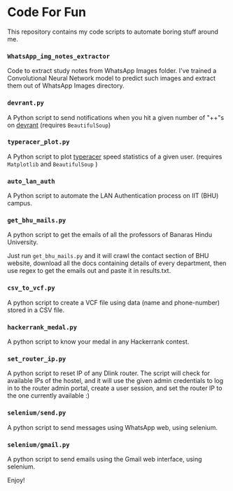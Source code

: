 # Code For Fun

This repository contains my code scripts to automate boring stuff around me.

### `WhatsApp_img_notes_extractor`

Code to extract study notes from WhatsApp Images folder. I've trained a Convolutional Neural Network model to predict such images and extract them out of WhatsApp Images directory.

### `devrant.py` 

A Python script to send notifications when you hit a given number of "++"s on [devrant](devrant.com) (requires `BeautifulSoup`)

### `typeracer_plot.py`

A Python script to plot [typeracer](typeracer.com) speed statistics of a given user. (requires `Matplotlib` and `BeautifulSoup` )

### `auto_lan_auth`

A Python script to automate the LAN Authentication process on IIT (BHU) campus.

### `get_bhu_mails.py`

A python script to get the emails of all the professors of Banaras Hindu University.

Just run `get_bhu_mails.py` and it will crawl the contact section of BHU website, download all the docs containing details of every department, then use regex to get the emails out and paste it in results.txt.

### `csv_to_vcf.py`

A python script to create a VCF file using data (name and phone-number) stored in a CSV file.

### `hackerrank_medal.py`

A python script to know your medal in any Hackerrank contest.

### `set_router_ip.py`

A python script to reset IP of any Dlink router. The script will check for available IPs of the hostel, and it will use the given admin credentials to log in to the router admin portal, create a user session, and set the router IP to the one currently available :)

### `selenium/send.py`

A python script to send messages using WhatsApp web, using selenium.

### `selenium/gmail.py`

A python script to send emails using the Gmail web interface, using selenium.

Enjoy!